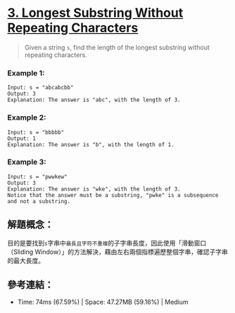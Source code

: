 # [3. Longest Substring Without Repeating Characters](https://leetcode.com/problems/longest-substring-without-repeating-characters/description/)

> Given a string `s`, find the length of the longest 
substring without repeating characters.

### Example 1:
```
Input: s = "abcabcbb"
Output: 3
Explanation: The answer is "abc", with the length of 3.
```

### Example 2:
```
Input: s = "bbbbb"
Output: 1
Explanation: The answer is "b", with the length of 1.
```

### Example 3:
```
Input: s = "pwwkew"
Output: 3
Explanation: The answer is "wke", with the length of 3.
Notice that the answer must be a substring, "pwke" is a subsequence and not a substring.
```


## 解題概念：
目的是要找到`s`字串中`最長且字符不重複`的子字串長度，因此使用「滑動窗口（Sliding Window）」的方法解決，藉由左右兩個指標遍歷整個字串，確認子字串的最大長度。

## 參考連結：


- Time: 74ms (67.59%) | Space: 47.27MB (59.16%) | Medium
